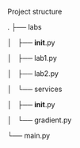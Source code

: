 Project structure

.
├── labs

│   ├── __init__.py

│   ├── lab1.py

│   ├── lab2.py

│   └── services

│       ├── __init__.py

│       └── gradient.py

└── main.py